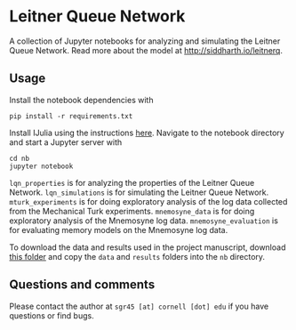 Leitner Queue Network
=====================

A collection of Jupyter notebooks for analyzing and simulating the Leitner Queue Network. 
Read more about the model at http://siddharth.io/leitnerq.

Usage
-----

Install the notebook dependencies with 

```
pip install -r requirements.txt
```

Install IJulia using the instructions [here](https://github.com/JuliaLang/IJulia.jl). 
Navigate to the notebook directory and start a Jupyter server with

```
cd nb
jupyter notebook
```

`lqn_properties` is for analyzing the properties of the Leitner Queue Network. `lqn_simulations` 
is for simulating the Leitner Queue Network. `mturk_experiments` is for doing exploratory analysis
of the log data collected from the Mechanical Turk experiments. `mnemosyne_data` is for doing
exploratory analysis of the Mnemosyne log data. `mnemosyne_evaluation` is for evaluating memory
models on the Mnemosyne log data. 

To download the data and results used in the project manuscript, download [this folder](https://www.dropbox.com/sh/epx7hzezh1ok6qe/AABkUeVSJXpmCjyxyag-uaHKa?dl=0)
and copy the `data` and `results` folders into the `nb` directory.

Questions and comments
----------------------

Please contact the author at `sgr45 [at] cornell [dot] edu` if you have questions or find bugs.

